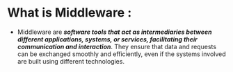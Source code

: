 # What is Middleware : 

- Middleware are ***software tools that act as intermediaries between different applications, systems, or services, facilitating their communication and interaction***. They ensure that data and requests can be exchanged smoothly and efficiently, even if the systems involved are built using different technologies.
